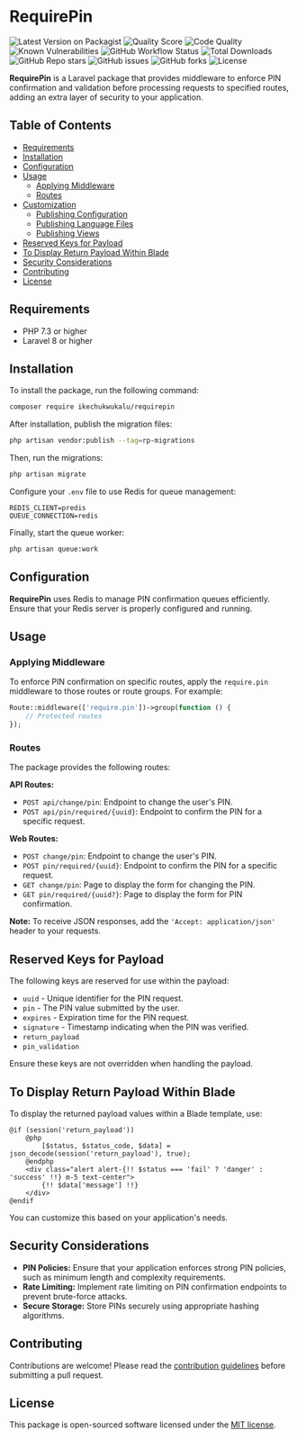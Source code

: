 # RequirePin

![Latest Version on Packagist](https://img.shields.io/packagist/v/ikechukwukalu/requirepin.svg?style=flat-square)
![Quality Score](https://img.shields.io/scrutinizer/g/ikechukwukalu/requirepin.svg?style=flat-square)
![Code Quality](https://img.shields.io/codefactor/grade/github/ikechukwukalu/requirepin/main?style=flat-square)
![Known Vulnerabilities](https://snyk.io/test/github/ikechukwukalu/requirepin/badge.svg?style=flat-square)
![GitHub Workflow Status](https://img.shields.io/github/workflow/status/ikechukwukalu/requirepin/Tests?style=flat-square)
![Total Downloads](https://img.shields.io/packagist/dt/ikechukwukalu/requirepin.svg?style=flat-square)
![GitHub Repo stars](https://img.shields.io/github/stars/ikechukwukalu/requirepin?style=social)
![GitHub issues](https://img.shields.io/github/issues/ikechukwukalu/requirepin.svg?style=flat-square)
![GitHub forks](https://img.shields.io/github/forks/ikechukwukalu/requirepin.svg?style=flat-square)
![License](https://img.shields.io/github/license/ikechukwukalu/requirepin.svg?style=flat-square)

**RequirePin** is a Laravel package that provides middleware to enforce PIN confirmation and validation before processing requests to specified routes, adding an extra layer of security to your application.

## Table of Contents

- [Requirements](#requirements)
- [Installation](#installation)
- [Configuration](#configuration)
- [Usage](#usage)
  - [Applying Middleware](#applying-middleware)
  - [Routes](#routes)
- [Customization](#customization)
  - [Publishing Configuration](#publishing-configuration)
  - [Publishing Language Files](#publishing-language-files)
  - [Publishing Views](#publishing-views)
- [Reserved Keys for Payload](#reserved-keys-for-payload)
- [To Display Return Payload Within Blade](#to-display-return-payload-within-blade)
- [Security Considerations](#security-considerations)
- [Contributing](#contributing)
- [License](#license)

## Requirements

- PHP 7.3 or higher
- Laravel 8 or higher

## Installation

To install the package, run the following command:

```bash
composer require ikechukwukalu/requirepin
```

After installation, publish the migration files:

```bash
php artisan vendor:publish --tag=rp-migrations
```

Then, run the migrations:

```bash
php artisan migrate
```

Configure your `.env` file to use Redis for queue management:

```env
REDIS_CLIENT=predis
QUEUE_CONNECTION=redis
```

Finally, start the queue worker:

```bash
php artisan queue:work
```

## Configuration

**RequirePin** uses Redis to manage PIN confirmation queues efficiently. Ensure that your Redis server is properly configured and running.

## Usage

### Applying Middleware

To enforce PIN confirmation on specific routes, apply the `require.pin` middleware to those routes or route groups. For example:

```php
Route::middleware(['require.pin'])->group(function () {
    // Protected routes
});
```

### Routes

The package provides the following routes:

**API Routes:**

- `POST api/change/pin`: Endpoint to change the user's PIN.
- `POST api/pin/required/{uuid}`: Endpoint to confirm the PIN for a specific request.

**Web Routes:**

- `POST change/pin`: Endpoint to change the user's PIN.
- `POST pin/required/{uuid}`: Endpoint to confirm the PIN for a specific request.
- `GET change/pin`: Page to display the form for changing the PIN.
- `GET pin/required/{uuid?}`: Page to display the form for PIN confirmation.

**Note:** To receive JSON responses, add the `'Accept: application/json'` header to your requests.

## Reserved Keys for Payload

The following keys are reserved for use within the payload:

- `uuid` - Unique identifier for the PIN request.
- `pin` - The PIN value submitted by the user.
- `expires` - Expiration time for the PIN request.
- `signature` - Timestamp indicating when the PIN was verified.
- `return_payload`
- `pin_validation`

Ensure these keys are not overridden when handling the payload.

## To Display Return Payload Within Blade

To display the returned payload values within a Blade template, use:

```blade
@if (session('return_payload'))
    @php
        [$status, $status_code, $data] = json_decode(session('return_payload'), true);
    @endphp
    <div class="alert alert-{!! $status === 'fail' ? 'danger' : 'success' !!} m-5 text-center">
        {!! $data['message'] !!}
    </div>
@endif
```

You can customize this based on your application's needs.

## Security Considerations

- **PIN Policies:** Ensure that your application enforces strong PIN policies, such as minimum length and complexity requirements.
- **Rate Limiting:** Implement rate limiting on PIN confirmation endpoints to prevent brute-force attacks.
- **Secure Storage:** Store PINs securely using appropriate hashing algorithms.

## Contributing

Contributions are welcome! Please read the [contribution guidelines](CONTRIBUTING.md) before submitting a pull request.

## License

This package is open-sourced software licensed under the [MIT license](LICENSE.md).
